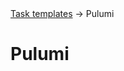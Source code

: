 <div class="breadcrumbs">
    <a href="/user-guide/task-templates/">Task templates</a>
    → Pulumi
</div>

# Pulumi

